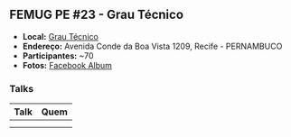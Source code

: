 ## FEMUG PE #23 - Grau Técnico

* **Local:** [Grau Técnico](https://www.grautecnico.com.br/)
* **Endereço:** Avenida Conde da Boa Vista 1209, Recife - PERNAMBUCO
* **Participantes:** ~70
* **Fotos:** [Facebook Album](https://www.facebook.com/pg/femugpe/photos/?tab=album&album_id=1691270880960295)


### Talks

| Talk                            | Quem                                                               
| ------------------------------  | ------------------------------------------------------------------
| []() | []()
| []() | []()